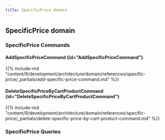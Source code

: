 ```yaml
---
title: SpecificPrice domain
---
```


## SpecificPrice domain

### SpecificPrice Commands

#### AddSpecificPriceCommand {id="AddSpecificPriceCommand"}

{{%  include-md "content/9/development/architecture/domain/references/specific-price/_partials/add-specific-price-command.md" %}}
#### DeleteSpecificPriceByCartProductCommand {id="DeleteSpecificPriceByCartProductCommand"}

{{%  include-md "content/9/development/architecture/domain/references/specific-price/_partials/delete-specific-price-by-cart-product-command.md" %}}

### SpecificPrice Queries

